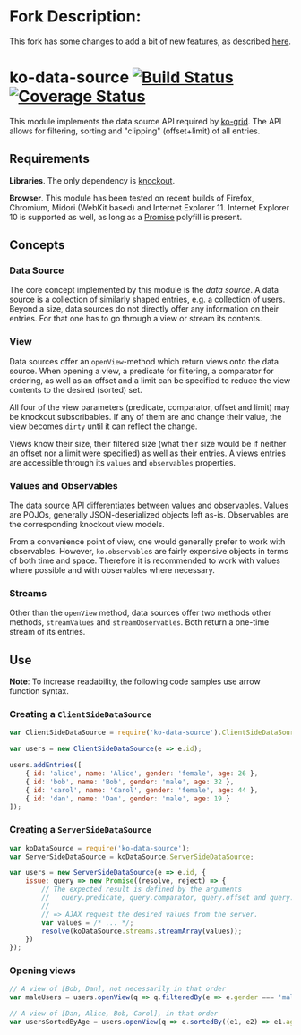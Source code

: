 # Fork Description: 

This fork has some changes to add a bit of new features, as described [here](https://github.com/ebonato/ko-grid).

# ko-data-source [![Build Status](https://travis-ci.org/benschulz/ko-data-source.svg?branch=master)](https://travis-ci.org/benschulz/ko-data-source) [![Coverage Status](https://coveralls.io/repos/benschulz/ko-data-source/badge.svg?branch=master)](https://coveralls.io/r/benschulz/ko-data-source?branch=master)

This module implements the data source API required by [ko-grid](https://github.com/benschulz/ko-grid). The API allows for filtering, sorting and "clipping" (offset+limit) of all entries.

## Requirements

**Libraries**. The only dependency is [knockout](http://knockoutjs.com/).

**Browser**. This module has been tested on recent builds of Firefox, Chromium, Midori (WebKit based) and Internet Explorer 11. Internet Explorer 10 is supported as well, as long as a [Promise](https://developer.mozilla.org/en-US/docs/Web/JavaScript/Reference/Global_Objects/Promise) polyfill is present.

## Concepts

### Data Source

The core concept implemented by this module is the *data source*. A data source is a collection of similarly shaped entries, e.g. a collection of users. Beyond a size, data sources do not directly offer any information on their entries. For that one has to go through a view or stream its contents.

### View

Data sources offer an `openView`-method which return views onto the data source. When opening a view, a predicate for filtering, a comparator for ordering, as well as an offset and a limit can be specified to reduce the view contents to the desired (sorted) set.

All four of the view parameters (predicate, comparator, offset and limit) may be knockout subscribables. If any of them are and change their value, the view becomes `dirty` until it can reflect the change.

Views know their size, their filtered size (what their size would be if neither an offset nor a limit were specified) as well as their entries. A views entries are accessible through its `values` and `observables` properties.

### Values and Observables

The data source API differentiates between values and observables. Values are POJOs, generally JSON-deserialized objects left as-is. Observables are the corresponding knockout view models.

From a convenience point of view, one would generally prefer to work with observables. However, `ko.observable`s are fairly expensive objects in terms of both time and space. Therefore it is recommended to work with values where possible and with observables where necessary.

### Streams

Other than the `openView` method, data sources offer two methods other methods, `streamValues` and `streamObservables`. Both return a one-time stream of its entries.

## Use

**Note**: To increase readability, the following code samples use arrow function syntax.

### Creating a `ClientSideDataSource`

```javascript
var ClientSideDataSource = require('ko-data-source').ClientSideDataSource;

var users = new ClientSideDataSource(e => e.id);

users.addEntries([
	{ id: 'alice', name: 'Alice', gender: 'female', age: 26 },
	{ id: 'bob', name: 'Bob', gender: 'male', age: 32 },
	{ id: 'carol', name: 'Carol', gender: 'female', age: 44 },
	{ id: 'dan', name: 'Dan', gender: 'male', age: 19 }
]);
```

### Creating a `ServerSideDataSource`

```javascript
var koDataSource = require('ko-data-source');
var ServerSideDataSource = koDataSource.ServerSideDataSource;

var users = new ServerSideDataSource(e => e.id, {
	issue: query => new Promise((resolve, reject) => {
        // The expected result is defined by the arguments
        //   query.predicate, query.comparator, query.offset and query.limit
        //
    	// => AJAX request the desired values from the server.
        var values = /* ... */;
        resolve(koDataSource.streams.streamArray(values));
    })
});

```

### Opening views

```javascript
// A view of [Bob, Dan], not necessarily in that order
var maleUsers = users.openView(q => q.filteredBy(e => e.gender === 'male'));

// A view of [Dan, Alice, Bob, Carol], in that order
var usersSortedByAge = users.openView(q => q.sortedBy((e1, e2) => e1.age - e2.age));
```
